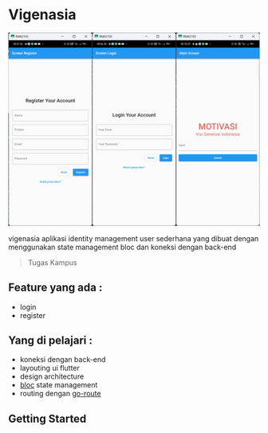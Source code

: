 # Vigenasia

![vigenasi screen](https://github.com/MuhamadAndre10/vigenasia/blob/main/asset/img/vigenasia.png?raw=true)


vigenasia aplikasi identity management user sederhana yang dibuat dengan menggunakan state management bloc dan koneksi dengan back-end

> Tugas Kampus

## Feature yang ada : 
- login
- register

## Yang di pelajari :
- koneksi dengan back-end 
- layouting ui flutter
- design architecture
- [bloc](https://pub.dev/packages/bloc) state management
- routing dengan [go-route](https://pub.dev/packages/go_router)

## Getting Started

